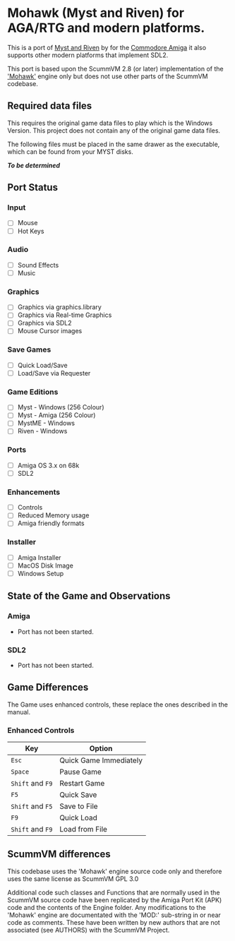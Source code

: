 # Mohawk (Myst and Riven) for AGA/RTG and modern platforms.

This is a port of [Myst and Riven](https://en.wikipedia.org/wiki/Myst_(series)) by for the [Commodore Amiga](https://en.wikipedia.org/wiki/Amiga) it also supports other modern platforms that implement SDL2.

This port is based upon the ScummVM 2.8 (or later) implementation of the ['Mohawk'](https://github.com/scummvm/scummvm/tree/master/engines/mohawk) engine only but does not use other parts of the ScummVM codebase.

## Required data files

This requires the original game data files to play which is the Windows Version. This project does not contain any of the original game data files.

The following files must be placed in the same drawer as the executable, which can be found from your MYST disks.

***To be determined***

## Port Status

### Input
  * [ ] Mouse
  * [ ] Hot Keys

### Audio
  * [ ] Sound Effects
  * [ ] Music

### Graphics
  * [ ] Graphics via graphics.library
  * [ ] Graphics via Real-time Graphics
  * [ ] Graphics via SDL2
  * [ ] Mouse Cursor images
  
### Save Games
  * [ ] Quick Load/Save
  * [ ] Load/Save via Requester

### Game Editions
  * [ ] Myst - Windows (256 Colour)
  * [ ] Myst - Amiga (256 Colour)
  * [ ] MystME - Windows
  * [ ] Riven - Windows

### Ports
  * [ ] Amiga OS 3.x on 68k
  * [ ] SDL2

### Enhancements
  * [ ] Controls
  * [ ] Reduced Memory usage
  * [ ] Amiga friendly formats

### Installer
  * [ ] Amiga Installer
  * [ ] MacOS Disk Image
  * [ ] Windows Setup

## State of the Game and Observations

### Amiga

* Port has not been started.

### SDL2

* Port has not been started.

## Game Differences

The Game uses enhanced controls, these replace the ones described in the manual.

### Enhanced Controls

| Key              | Option                 |
|------------------|------------------------|
| `Esc`            | Quick Game Immediately |
| `Space`          | Pause Game             |
| `Shift` and `F9` | Restart Game           |
| `F5`             | Quick Save             |
| `Shift` and `F5` | Save to File           |
| `F9`             | Quick Load             |
| `Shift` and `F9` | Load from File         |


## ScummVM differences

This codebase uses the 'Mohawk' engine source code only and therefore uses the same license as ScummVM GPL 3.0

Additional code such classes and Functions that are normally used in the ScummVM source code have been replicated by the Amiga Port Kit (APK) code and the contents of the Engine folder. Any modifications to the 'Mohawk' engine are documentated with the 'MOD:' sub-string in or near code as comments. These have been written by new authors that are not associated (see AUTHORS) with the ScummVM Project.
